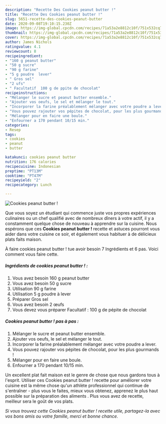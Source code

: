 ```yaml
---
description: "Recette Des Cookies peanut butter !"
title: "Recette Des Cookies peanut butter !"
slug: 5651-recette-des-cookies-peanut-butter
date: 2020-09-08T19:10:15.230Z
image: https://img-global.cpcdn.com/recipes/71a53a2e8812c10f/751x532cq70/cookies-peanut-butter-photo-principale-de-la-recette.jpg
thumbnail: https://img-global.cpcdn.com/recipes/71a53a2e8812c10f/751x532cq70/cookies-peanut-butter-photo-principale-de-la-recette.jpg
cover: https://img-global.cpcdn.com/recipes/71a53a2e8812c10f/751x532cq70/cookies-peanut-butter-photo-principale-de-la-recette.jpg
author: James Nichols
ratingvalue: 4.1
reviewcount: 8
recipeingredient:
- "160 g peanut butter"
- "50 g sucre"
- "90 g farine"
- "5 g poudre  lever"
- " Gros sel"
- "2 ufs"
- " Facultatif  100 g de ppite de chocolat"
recipeinstructions:
- "Mélanger le sucre et peanut butter ensemble."
- "Ajouter vos oeufs, le sel et mélanger le tout."
- "Incorporer la farine préalablement mélanger avec votre poudre a lever."
- "Vous pouvez rajouter vos pépites de chocolat, pour les plus gourmands !"
- "Mélanger pour en faire une boule."
- "Enfourner a 170 pendant 10/15 min."
categories:
- Resep
tags:
- cookies
- peanut
- butter

katakunci: cookies peanut butter 
nutrition: 176 calories
recipecuisine: Indonesian
preptime: "PT13M"
cooktime: "PT47M"
recipeyield: "2"
recipecategory: Lunch

---
```



![Cookies peanut butter !](https://img-global.cpcdn.com/recipes/71a53a2e8812c10f/751x532cq70/cookies-peanut-butter-photo-principale-de-la-recette.jpg)

Que vous soyez un étudiant qui commence juste vos propres expériences culinaires ou un chef qualifié avec de nombreux dîners à votre actif, il y a constamment quelque chose de nouveau à apprendre sur la cuisine. Nous espérons que ces <strong> Cookies peanut butter ! </strong> recette et astuces pourront vous aider dans votre cuisine ce soir, et également vous habituer à de délicieux plats faits maison.

<!--inarticleads1-->

À faire cookies peanut butter ! tue avoir besoin 7 Ingrédients et 6 pas. Voici comment vous faire cette.

##### Ingrédients de cookies peanut butter ! :

1. Vous avez besoin 160 g peanut butter
1. Vous avez besoin 50 g sucre
1. Utilisation 90 g farine
1. Utilisation 5 g poudre à lever
1. Préparer  Gros sel
1. Vous avez besoin 2 œufs
1. Vous devez vous préparer  Facultatif : 100 g de pépite de chocolat




<!--inarticleads2-->

##### Cookies peanut butter ! pas à pas :

1. Mélanger le sucre et peanut butter ensemble.
1. Ajouter vos oeufs, le sel et mélanger le tout.
1. Incorporer la farine préalablement mélanger avec votre poudre a lever.
1. Vous pouvez rajouter vos pépites de chocolat, pour les plus gourmands !
1. Mélanger pour en faire une boule.
1. Enfourner a 170 pendant 10/15 min.




<!--inarticleads1-->

<p>
Un excellent plat fait maison est le genre de chose que nous gardons tous à l'esprit. Utiliser ces Cookies peanut butter ! recette pour améliorer votre cuisine est la même chose qu'un athlète professionnel qui continue de s'entraîner - plus vous le faites, mieux vous obtenez, apprenez le plus haut possible sur la préparation des aliments . Plus vous avez de recette, meilleur sera le goût de vos plats.
</p>

<p>
<i>Si vous trouvez cette Cookies peanut butter ! recette utile, partagez-la avec vos bons amis ou votre famille, merci et bonne chance.</i>
</p>
